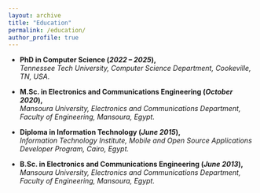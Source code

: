 ```yaml
---
layout: archive
title: "Education"
permalink: /education/
author_profile: true
---
```



- **PhD in Computer Science (*2022 – 2025*),**  
  *Tennessee Tech University, Computer Science Department, Cookeville, TN, USA.*
  

- **M.Sc. in Electronics and Communications Engineering (*October 2020*),**  
  *Mansoura University, Electronics and Communications Department, Faculty of Engineering, Mansoura, Egypt.*  
  

- **Diploma in Information Technology (*June 2015*),**  
  *Information Technology Institute, Mobile and Open Source Applications Developer Program, Cairo, Egypt.*

- **B.Sc. in Electronics and Communications Engineering (*June 2013*),**  
  *Mansoura University, Electronics and Communications Department, Faculty of Engineering, Mansoura, Egypt.*  

  
  
